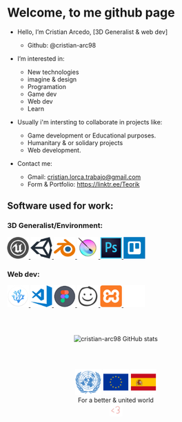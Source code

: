 <h1>Welcome, to me github page</h1>

- Hello, I’m Cristian Arcedo, [3D Generalist & web dev]
   + Github: @cristian-arc98

- I’m interested in: 
   + New technologies
   + imagine & design 
   + Programation
   + Game dev 
   + Web dev
   + Learn

- Usually i'm intersting to collaborate in projects like:
   + Game development or Educational purposes.
   + Humanitary & or solidary projects
   + Web development.

- Contact me:
   + Gmail:            cristian.lorca.trabajo@gmail.com
   + Form & Portfolio: https://linktr.ee/Teorik

 

<h2>Software used for work: </h2>
<!--Image divs -->

   <div>
      <h3>3D Generalist/Environment:</h3>
         <a href="https://www.unrealengine.com">  <img src="./readme_content/ue.png"         title="Unreal Engine" alt="Unreal Engine" width="50em" height="50em"/>  </a>
         <a href="https://unity.com">             <img src="./readme_content/unity.png"      title="Unity"         alt="Unity"         width="50em" height="50em"/>  </a>
         <a href="https://www.blender.org/">      <img src="./readme_content/blender.png"    title="Blender"       alt="Blender"       width="50em" height="50em"/>  </a>
         <a href="https://krita.org">             <img src="./readme_content/krita.png"      title="Krita"         alt="Krita"         width="50em" height="50em"/>  </a>
         <a href="https://www.adobe.com">         <img src="./readme_content/photoshop.png"  title="Photoshop"     alt="Photoshop"     width="50em" height="50em"/>  </a>
         <a href="https://trello.com">            <img src="./readme_content/trello.png"     title="Trello"        alt="Trello"        width="50em" height="50em"/>  </a>
   </div>

   <div>
      <h3>Web dev:</h3>
         <a href="https://vscodium.com/">          <img src="./readme_content/vscodium.png"  title="VSCodium"      alt="VSCodium"      width="50em" height="50em"/>  </a>
         <a href="https://code.visualstudio.com/"> <img src="./readme_content/vscode.png"    title="VSCode"        alt="VSCode"        width="50em" height="50em"/>  </a>
         <a href="https://www.figma.com">          <img src="./readme_content/figma.png"     title="Figma"         alt="Figma"         width="50em" height="50em"/>  </a>
         <a href="https://balsamiq.com/">          <img src="./readme_content/balsamiq.png"  title="Balsamiq"      alt="Balsamiq"      width="50em" height="50em"/>  </a>
         <a href="https://www.apachefriends.org">  <img src="./readme_content/xampp.png"     title="Xampp"         alt="Xampp"         width="50em" height="50em"/>  </a>
         <a href="https://github.com">             <img src="./readme_content/github.png"    title="Github"        alt="Github"        width="50em" height="50em"/>  </a>
   </div>

   </br></br>
   
  <div align="center">
   
![cristian-arc98 GitHub stats](https://github-readme-stats.vercel.app/api?username=cristian-arc98&show_icons=true&theme=codeSTACKr)
 
</div>

</br></br>

   <div align="center">
      <a href="https://www.un.org">               <img src="./readme_content/onu11.png" width="60" height="60" /></a>
      <a href="https://european-union.europa.eu"> <img src="./readme_content/eu.png" width="60" height="60" /></a>
      <a href="https://www.lamoncloa.gob.es">     <img src="./readme_content/sp.png" width="60" height="60" /></a>
  
   <!-- Footer section -->
   </br>
   <label>For a better & united world</label></br>
           <img src="./readme_content/cor.webp" title=":)" alt="heart-animation" width="30em" height="30em"/>
   </div>
   
   <frame></frame>
   <!-- https://c.tenor.com/Dc8nFwst79AAAAAi/kek-angry.gif-->

<!---
cristian-arc98/cristian-arc98 is a ✨ special ✨ repository because its `README.md` (this file) appears on your GitHub profile.
You can click the Preview link to take a look at your changes.
--->
